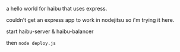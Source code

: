 a hello world for haibu that uses express.

couldn't get an express app to work in nodejitsu so i'm trying it here.

start haibu-server & haibu-balancer

then `node deploy.js`